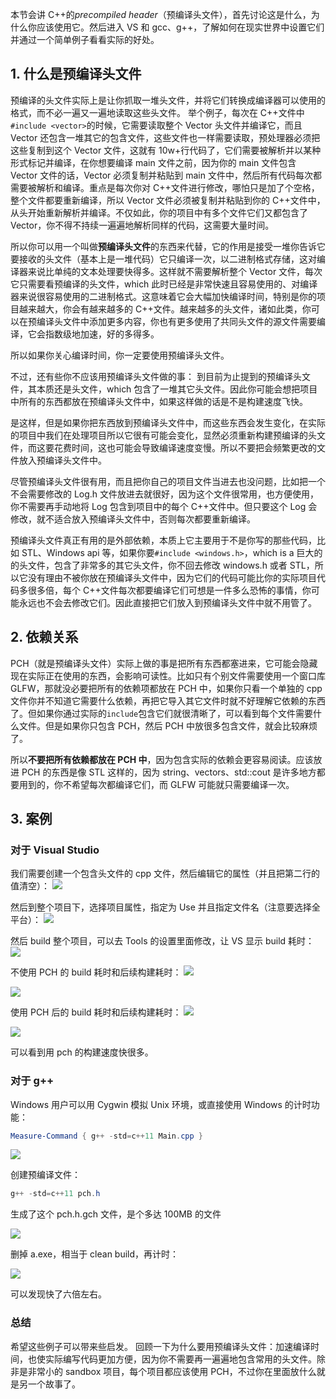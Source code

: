 本节会讲 C++的*precompiled header*（预编译头文件），首先讨论这是什么，为什么你应该使用它。然后进入 VS 和 gcc、g++，了解如何在现实世界中设置它们并通过一个简单例子看看实际的好处。

## 1. 什么是预编译头文件

预编译的头文件实际上是让你抓取一堆头文件，并将它们转换成编译器可以使用的格式，而不必一遍又一遍地读取这些头文件。
举个例子，每次在 C++文件中`#include <vector>`的时候，它需要读取整个 Vector 头文件并编译它，而且 Vector 还包含一堆其它的包含文件，这些文件也一样需要读取，预处理器必须把这些复制到这个 Vector 文件，这就有 10w+行代码了，它们需要被解析并以某种形式标记并编译，在你想要编译 main 文件之前，因为你的 main 文件包含 Vector 文件的话，Vector 必须复制并粘贴到 main 文件中，然后所有代码每次都需要被解析和编译。重点是每次你对 C++文件进行修改，哪怕只是加了个空格，整个文件都要重新编译，所以 Vector 文件必须被复制并粘贴到你的 C++文件中，从头开始重新解析并编译。不仅如此，你的项目中有多个文件它们又都包含了 Vector，你不得不持续一遍遍地解析同样的代码，这需要大量时间。

所以你可以用一个叫做**预编译头文件**的东西来代替，它的作用是接受一堆你告诉它要接收的头文件（基本上是一堆代码）它只编译一次，以二进制格式存储，这对编译器来说比单纯的文本处理要快得多。这样就不需要解析整个 Vector 文件，每次它只需要看预编译的头文件，which 此时已经是非常快速且容易使用的、对编译器来说很容易使用的二进制格式。这意味着它会大幅加快编译时间，特别是你的项目越来越大，你会有越来越多的 C++文件。越来越多的头文件，诸如此类，你可以在预编译头文件中添加更多内容，你也有更多使用了共同头文件的源文件需要编译，它会指数级地加速，好的多得多。

所以如果你关心编译时间，你一定要使用预编译头文件。

不过，还有些你不应该用预编译头文件做的事：
到目前为止提到的预编译头文件，其本质还是头文件，which 包含了一堆其它头文件。因此你可能会想把项目中所有的东西都放在预编译头文件中，如果这样做的话是不是构建速度飞快。

是这样，但是如果你把东西放到预编译头文件中，而这些东西会发生变化，在实际的项目中我们在处理项目所以它很有可能会变化，显然必须重新构建预编译的头文件，而这要花费时间，这也可能会导致编译速度变慢。所以不要把会频繁更改的文件放入预编译头文件中。

尽管预编译头文件很有用，而且把你自己的项目文件当进去也没问题，比如把一个不会需要修改的 Log.h 文件放进去就很好，因为这个文件很常用，也方便使用，你不需要再手动地将 Log 包含到项目中的每个 C++文件中。但只要这个 Log 会修改，就不适合放入预编译头文件中，否则每次都要重新编译。

预编译头文件真正有用的是外部依赖，本质上它主要用于不是你写的那些代码，比如 STL、Windows api 等，如果你要`#include <windows.h>`，which is a 巨大的的头文件，包含了非常多的其它头文件，你不回去修改 windows.h 或者 STL，所以它没有理由不被你放在预编译头文件中，因为它们的代码可能比你的实际项目代码多很多倍，每个 C++文件每次都要编译它们可想是一件多么恐怖的事情，你可能永远也不会去修改它们。因此直接把它们放入到预编译头文件中就不用管了。

## 2. 依赖关系

PCH（就是预编译头文件）实际上做的事是把所有东西都塞进来，它可能会隐藏现在实际正在使用的东西，会影响可读性。比如只有个别文件需要使用一个窗口库 GLFW，那就没必要把所有的依赖项都放在 PCH 中，如果你只看一个单独的 cpp 文件你并不知道它需要什么依赖，再把它导入其它文件时就不好理解它依赖的东西了。但如果你通过实际的`include`包含它们就很清晰了，可以看到每个文件需要什么文件。但是如果你只包含 PCH，然后 PCH 中放很多包含文件，就会比较麻烦了。

所以**不要把所有依赖都放在 PCH 中**，因为包含实际的依赖会更容易阅读。应该放进 PCH 的东西是像 STL 这样的，因为 string、vectors、std::cout 是许多地方都要用到的，你不希望每次都编译它们，而 GLFW 可能就只需要编译一次。

## 3. 案例

### 对于 Visual Studio

我们需要创建一个包含头文件的 cpp 文件，然后编辑它的属性（并且把第二行的值清空）：
![](./storage%20bag/Pasted%20image%2020230729134922.png)

然后到整个项目下，选择项目属性，指定为 Use 并且指定文件名（注意要选择全平台）：
![](./storage%20bag/Pasted%20image%2020230729135113.png)

然后 build 整个项目，可以去 Tools 的设置里面修改，让 VS 显示 build 耗时：
![](./storage%20bag/Pasted%20image%2020230729135926.png)

不使用 PCH 的 build 耗时和后续构建耗时：
![](./storage%20bag/Pasted%20image%2020230729140124.png)

![](./storage%20bag/Pasted%20image%2020230729140246.png)

使用 PCH 后的 build 耗时和后续构建耗时：
![](./storage%20bag/Pasted%20image%2020230729140351.png)

![](./storage%20bag/Pasted%20image%2020230729140425.png)

可以看到用 pch 的构建速度快很多。

### 对于 g++

Windows 用户可以用 Cygwin 模拟 Unix 环境，或直接使用 Windows 的计时功能：

```PowerShell
Measure-Command { g++ -std=c++11 Main.cpp }
```

![](./storage%20bag/Pasted%20image%2020230729142217.png)

创建预编译文件：

```PowerShell
g++ -std=c++11 pch.h
```

生成了这个 pch.h.gch 文件，是个多达 100MB 的文件

![](./storage%20bag/Pasted%20image%2020230729142104.png)

删掉 a.exe，相当于 clean build，再计时：

![](./storage%20bag/Pasted%20image%2020230729142132.png)

可以发现快了六倍左右。

### 总结

希望这些例子可以带来些启发。
回顾一下为什么要用预编译头文件：加速编译时间，也使实际编写代码更加方便，因为你不需要再一遍遍地包含常用的头文件。除非是非常小的 sandbox 项目，每个项目都应该使用 PCH，不过你在里面放什么就是另一个故事了。
